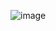 
![image](https://user-images.githubusercontent.com/61405350/145956993-539ca161-e6ac-4300-b739-840e3acdaf25.png)

